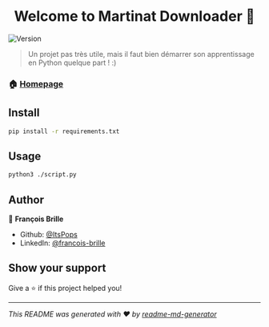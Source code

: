 <h1 align="center">Welcome to Martinat Downloader 👋</h1>
<p>
  <img alt="Version" src="https://img.shields.io/badge/version-1-blue.svg?cacheSeconds=2592000" />
</p>

> Un projet pas très utile, mais il faut bien démarrer son apprentissage en Python quelque part ! :) 

### 🏠 [Homepage](https://frequence3.com)

## Install

```sh
pip install -r requirements.txt
```

## Usage

```sh
python3 ./script.py
```

## Author

👤 **François Brille**

* Github: [@ItsPops](https://github.com/ItsPops)
* LinkedIn: [@francois-brille](https://linkedin.com/in/francois-brille)

## Show your support

Give a ⭐️ if this project helped you!

***
_This README was generated with ❤️ by [readme-md-generator](https://github.com/kefranabg/readme-md-generator)_